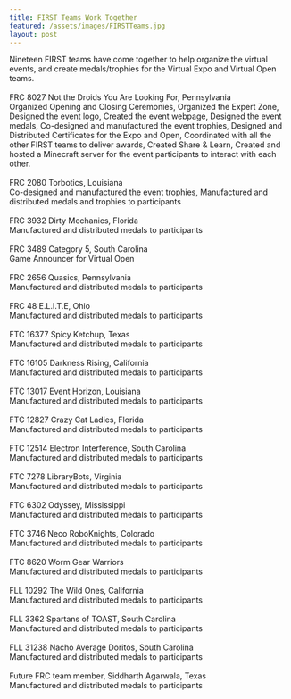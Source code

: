 ```yaml
---
title: FIRST Teams Work Together
featured: /assets/images/FIRSTTeams.jpg
layout: post
---
```


<p>Nineteen FIRST teams have come together to help organize the virtual events, and create medals/trophies for the Virtual Expo and Virtual Open teams.

<br>
<br>
FRC 8027 Not the Droids You Are Looking For, Pennsylvania
<br>Organized Opening and Closing Ceremonies, Organized the Expert Zone, Designed the event logo, Created the event webpage, Designed the event medals, Co-designed and manufactured the event trophies, Designed and Distributed Certificates for the Expo and Open, Coordinated with all the other FIRST teams to deliver awards, Created Share & Learn, Created and hosted a Minecraft server for the event participants to interact with each other.
<br>
<br>
FRC 2080 Torbotics, Louisiana
<br>Co-designed and manufactured the event trophies, Manufactured and distributed medals and trophies to participants
<br> <br>
FRC 3932 Dirty Mechanics, Florida
<br>Manufactured and distributed medals to participants
<br><br>
FRC 3489 Category 5, South Carolina
<br>Game Announcer for Virtual Open
<br><br>
FRC 2656 Quasics, Pennsylvania
<br>Manufactured and distributed medals to participants
<br><br>
FRC 48 E.L.I.T.E, Ohio
<br>Manufactured and distributed medals to participants
<br><br>
FTC 16377 Spicy Ketchup, Texas
<br>Manufactured and distributed medals to participants
<br><br>
FTC 16105 Darkness Rising, California
<br>Manufactured and distributed medals to participants
<br><br>
FTC 13017 Event Horizon, Louisiana
<br>Manufactured and distributed medals to participants
<br><br>
FTC 12827 Crazy Cat Ladies, Florida
<br>Manufactured and distributed medals to participants
<br><br>
FTC 12514 Electron Interference, South Carolina
<br>Manufactured and distributed medals to participants
<br><br>
FTC 7278 LibraryBots, Virginia
<br>Manufactured and distributed medals to participants
<br><br>
FTC 6302 Odyssey, Mississippi
<br>Manufactured and distributed medals to participants
<br><br>
FTC 3746 Neco RoboKnights, Colorado
<br>Manufactured and distributed medals to participants
<br><br>
FTC 8620 Worm Gear Warriors
<br>Manufactured and distributed medals to participants
<br><br>
FLL 10292 The Wild Ones, California
<br>Manufactured and distributed medals to participants
<br><br>
FLL 3362 Spartans of TOAST, South Carolina
<br>Manufactured and distributed medals to participants
<br><br>
FLL 31238 Nacho Average Doritos, South Carolina
<br>Manufactured and distributed medals to participants
<br><br>
Future FRC team member, Siddharth Agarwala, Texas
<br>Manufactured and distributed medals to participants
</p>
